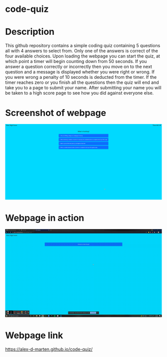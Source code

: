 # code-quiz

# Description
This github repository contains a simple coding quiz containing 5 questions all with 4 answers to select from. Only one of the answers is correct of the four available choices. Upon loading the webpage you can start the quiz, at which point a timer will begin counting down from 50 seconds. If you answer a question correctly or incorrectly then you move on to the next question and a message is displayed whether you were right or wrong. If you were wrong a penalty of 10 seconds is deducted from the timer. If the timer reaches zero or you finish all the questions then the quiz will end and take you to a page to submit your name. After submitting your name you will be taken to a high score page to see how you did against everyone else.

# Screenshot of webpage
![code-quiz screenshot](https://github.com/alex-d-marten/code-quiz/blob/main/assets/images/code-quiz%20screenshot.png)

# Webpage in action
![code-quiz gif](https://github.com/alex-d-marten/code-quiz/blob/main/assets/images/code-quiz.gif)

# Webpage link
https://alex-d-marten.github.io/code-quiz/